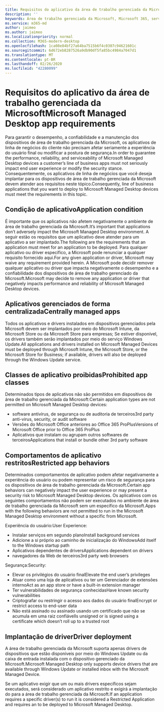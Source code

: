 ```yaml
---
title: Requisitos do aplicativo da área de trabalho gerenciada da Microsoft
description: ''
keywords: Área de trabalho gerenciada da Microsoft, Microsoft 365, serviço, documentação
ms.service: m365-md
author: jaimeo
ms.author: jaimeo
ms.localizationpriority: normal
ms.collection: M365-modern-desktop
ms.openlocfilehash: 1ca08e84bf27a64ba7515b6f4c0307c94621601c
ms.sourcegitcommit: 6d672eb8287526a9db90df5fa85bc4984a7047d1
ms.translationtype: MT
ms.contentlocale: pt-BR
ms.lasthandoff: 02/26/2020
ms.locfileid: "42280099"
---
```

# <a name="microsoft-managed-desktop-app-requirements"></a><span data-ttu-id="f151e-103">Requisitos do aplicativo da área de trabalho gerenciada da Microsoft</span><span class="sxs-lookup"><span data-stu-id="f151e-103">Microsoft Managed Desktop app requirements</span></span>

<!--This topic is the target for aka.ms/app-req. This is aka link is used from EA agreement for MMD. do not delete.-->

<!--Application addendum -->
 
<span data-ttu-id="f151e-104">Para garantir o desempenho, a confiabilidade e a manutenção dos dispositivos de área de trabalho gerenciada da Microsoft, os aplicativos de linha de negócios do cliente não precisam afetar seriamente a experiência do usuário final ou modificar a postura de segurança.</span><span class="sxs-lookup"><span data-stu-id="f151e-104">In order to guarantee the performance, reliability, and serviceability of Microsoft Managed Desktop devices a customer’s line of business apps must not seriously impact end user experience or modify the security stance.</span></span> <span data-ttu-id="f151e-105">Consequentemente, os aplicativos de linha de negócios que você deseja implantar para os dispositivos de área de trabalho gerenciada da Microsoft devem atender aos requisitos neste tópico.</span><span class="sxs-lookup"><span data-stu-id="f151e-105">Consequently, line of business applications that you want to deploy to Microsoft Managed Desktop devices must meet the requirements in this topic.</span></span>

## <a name="application-condition"></a><span data-ttu-id="f151e-106">Condição de aplicativo</span><span class="sxs-lookup"><span data-stu-id="f151e-106">Application condition</span></span>

<span data-ttu-id="f151e-107">É importante que os aplicativos não afetem negativamente o ambiente de área de trabalho gerenciada da Microsoft.</span><span class="sxs-lookup"><span data-stu-id="f151e-107">It’s important that applications don’t adversely impact the Microsoft Managed Desktop environment.</span></span> <span data-ttu-id="f151e-108">A seguir estão os requisitos que um aplicativo deve atender para um aplicativo a ser implantado.</span><span class="sxs-lookup"><span data-stu-id="f151e-108">The following are the requirements that an application must meet for an application to be deployed.</span></span> <span data-ttu-id="f151e-109">Para qualquer aplicativo ou driver específico, a Microsoft pode renunciar a qualquer requisito fornecido aqui.</span><span class="sxs-lookup"><span data-stu-id="f151e-109">For any given application or driver, Microsoft may waive any requirement provided herein.</span></span> <span data-ttu-id="f151e-110">A Microsoft pode decidir remover qualquer aplicativo ou driver que impacta negativamente o desempenho e a confiabilidade dos dispositivos de área de trabalho gerenciado da Microsoft.</span><span class="sxs-lookup"><span data-stu-id="f151e-110">Microsoft may decide to remove any application or driver that negatively impacts performance and reliability of Microsoft Managed Desktop devices.</span></span>

## <a name="centrally-managed-apps"></a><span data-ttu-id="f151e-111">Aplicativos gerenciados de forma centralizada</span><span class="sxs-lookup"><span data-stu-id="f151e-111">Centrally managed apps</span></span>

<span data-ttu-id="f151e-112">Todos os aplicativos e drivers instalados em dispositivos gerenciados pela Microsoft devem ser implantados por meio do Microsoft Intune, da Microsoft Store ou da Microsoft Store para empresas; Se estiver disponível, os drivers também serão implantados por meio do serviço Windows Update.</span><span class="sxs-lookup"><span data-stu-id="f151e-112">All applications and drivers installed on Microsoft Managed Devices must be deployed through Microsoft Intune, the Microsoft Store, or the Microsoft Store for Business; if available, drivers will also be deployed through the Windows Update service.</span></span> 

## <a name="prohibited-app-classes"></a><span data-ttu-id="f151e-113">Classes de aplicativo proibidas</span><span class="sxs-lookup"><span data-stu-id="f151e-113">Prohibited app classes</span></span>

<span data-ttu-id="f151e-114">Determinados tipos de aplicativos não são permitidos em dispositivos de área de trabalho gerenciada da Microsoft:</span><span class="sxs-lookup"><span data-stu-id="f151e-114">Certain application types are not permitted on Microsoft Managed Desktop devices:</span></span>
- <span data-ttu-id="f151e-115">software antivírus, de segurança ou de auditoria de terceiros</span><span class="sxs-lookup"><span data-stu-id="f151e-115">3rd party anti-virus, security, or audit software</span></span>
- <span data-ttu-id="f151e-116">Versões do Microsoft Office anteriores ao Office 365 ProPlus</span><span class="sxs-lookup"><span data-stu-id="f151e-116">Versions of Microsoft Office prior to Office 365 ProPlus</span></span>
- <span data-ttu-id="f151e-117">Aplicativos que instalam ou agrupam outros softwares de terceiros</span><span class="sxs-lookup"><span data-stu-id="f151e-117">Applications that install or bundle other 3rd party software</span></span>

## <a name="restricted-app-behaviors"></a><span data-ttu-id="f151e-118">Comportamentos de aplicativo restritos</span><span class="sxs-lookup"><span data-stu-id="f151e-118">Restricted app behaviors</span></span>

<span data-ttu-id="f151e-119">Determinados comportamentos de aplicativo podem afetar negativamente a experiência do usuário ou podem representar um risco de segurança para os dispositivos de área de trabalho gerenciada da Microsoft.</span><span class="sxs-lookup"><span data-stu-id="f151e-119">Certain app behaviors can negatively impact the user experience or may present a security risk to Microsoft Managed Desktop devices.</span></span> <span data-ttu-id="f151e-120">Os aplicativos com os seguintes comportamentos não podem ser executados no ambiente de área de trabalho gerenciada da Microsoft sem um específico da Microsoft.</span><span class="sxs-lookup"><span data-stu-id="f151e-120">Apps with the following behaviors are not permitted to run in the Microsoft Managed Desktop environment without a specific  from Microsoft.</span></span>

<span data-ttu-id="f151e-121">Experiência do usuário:</span><span class="sxs-lookup"><span data-stu-id="f151e-121">User Experience:</span></span>
- <span data-ttu-id="f151e-122">Instalar serviços em segundo plano</span><span class="sxs-lookup"><span data-stu-id="f151e-122">Install background services</span></span>
- <span data-ttu-id="f151e-123">Adicione a si próprio ao caminho de inicialização do Windows</span><span class="sxs-lookup"><span data-stu-id="f151e-123">Add itself to the Windows startup path</span></span>
- <span data-ttu-id="f151e-124">Aplicativos dependentes de drivers</span><span class="sxs-lookup"><span data-stu-id="f151e-124">Applications dependent on drivers</span></span>
- <span data-ttu-id="f151e-125">navegadores da Web de terceiros</span><span class="sxs-lookup"><span data-stu-id="f151e-125">3rd party web browsers</span></span>

<span data-ttu-id="f151e-126">Segurança:</span><span class="sxs-lookup"><span data-stu-id="f151e-126">Security:</span></span>
- <span data-ttu-id="f151e-127">Elevar os privilégios do usuário final</span><span class="sxs-lookup"><span data-stu-id="f151e-127">Elevate the end user’s privileges</span></span>
- <span data-ttu-id="f151e-128">Atuar como uma loja de aplicativos ou ter um Gerenciador de extensões interno</span><span class="sxs-lookup"><span data-stu-id="f151e-128">Act as an app store or have a built-in extension manager</span></span>
- <span data-ttu-id="f151e-129">Ter vulnerabilidades de segurança conhecidas</span><span class="sxs-lookup"><span data-stu-id="f151e-129">Have known security vulnerabilities</span></span>
- <span data-ttu-id="f151e-130">Criptografar ou restringir o acesso aos dados do usuário final</span><span class="sxs-lookup"><span data-stu-id="f151e-130">Encrypt or restrict access to end-user data</span></span>
- <span data-ttu-id="f151e-131">Não está assinado ou assinado usando um certificado que não se acumula em uma raiz confiável</span><span class="sxs-lookup"><span data-stu-id="f151e-131">Is unsigned or is signed using a certificate which doesn’t roll up to a trusted root</span></span>


## <a name="driver-deployment"></a><span data-ttu-id="f151e-132">Implantação de driver</span><span class="sxs-lookup"><span data-stu-id="f151e-132">Driver deployment</span></span>

<span data-ttu-id="f151e-133">A área de trabalho gerenciada da Microsoft suporta apenas drivers de dispositivos que estão disponíveis por meio do Windows Update ou da caixa de entrada instalada com o dispositivo gerenciado da Microsoft.</span><span class="sxs-lookup"><span data-stu-id="f151e-133">Microsoft Managed Desktop only supports device drivers that are available through Windows Update or installed inbox with the Microsoft Managed Device.</span></span> 

<span data-ttu-id="f151e-134">Se um aplicativo exigir que um ou mais drivers específicos sejam executados, será considerado um aplicativo restrito e exigirá a implantação do para a área de trabalho gerenciada da Microsoft.</span><span class="sxs-lookup"><span data-stu-id="f151e-134">If an application requires a specific driver(s) to run it is considered a Restricted Application and requires an  to be deployed to Microsoft Managed Desktop.</span></span> 

